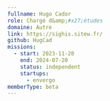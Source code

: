 ```yaml
---
fullname: Hugo Cador
role: Chargé d&amp;#x27;études
domaine: Autre
link: https://sighis.sitew.fr/
github: HugCad
missions:
  - start: 2023-11-20
    end: 2024-07-20
    status: independent
    startups:
      - envergo
memberType: beta
---
```

